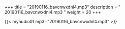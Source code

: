 +++
title = "20190116_bavcnwxdnl4.mp3"
description = " 20190116_bavcnwxdnl4.mp3 "
weight = 20
+++

{{< myaudio01 mp3="20190116_bavcnwxdnl4.mp3" >}}

